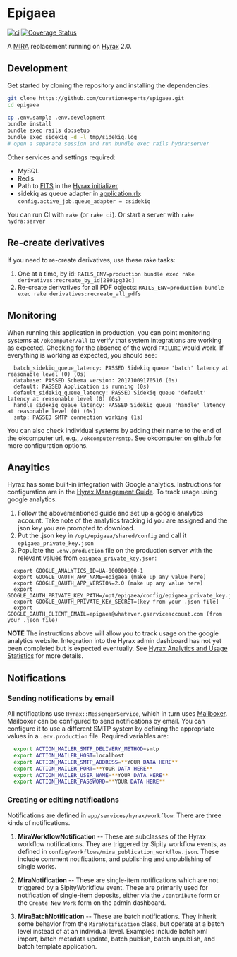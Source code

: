 # Epigaea

[![ci](https://travis-ci.org/curationexperts/epigaea.svg?branch=master)](https://travis-ci.org/curationexperts/epigaea)
[![Coverage Status](https://coveralls.io/repos/github/curationexperts/epigaea/badge.svg?branch=master)](https://coveralls.io/github/curationexperts/epigaea?branch=master)

A [MIRA](https://github.com/TuftsUniversity/MIRA) replacement running on [Hyrax](https://github.com/samvera/hyrax) 2.0.

## Development

Get started by cloning the repository and installing the dependencies:

```sh
git clone https://github.com/curationexperts/epigaea.git
cd epigaea

cp .env.sample .env.development
bundle install
bundle exec rails db:setup
bundle exec sidekiq -d -l tmp/sidekiq.log
# open a separate session and run bundle exec rails hydra:server
```
Other services and settings required:
* MySQL
* Redis
* Path to [FITS](https://projects.iq.harvard.edu/fits/downloads) in the [Hyrax initializer](https://github.com/curationexperts/epigaea/blob/master/config/initializers/hyrax.rb)
* sidekiq as queue adapter in [application.rb](https://github.com/curationexperts/epigaea/blob/master/config/):        `config.active_job.queue_adapter = :sidekiq`

You can run CI with `rake` (or `rake ci`). Or start a server with `rake hydra:server`

## Re-create derivatives
If you need to re-create derivatives, use these rake tasks:
1. One at a time, by id: `RAILS_ENV=production bundle exec rake derivatives:recreate_by_id[2801pg32c]`
1. Re-create derivatives for all PDF objects: `RAILS_ENV=production bundle exec rake derivatives:recreate_all_pdfs`

## Monitoring
When running this application in production, you can point monitoring systems at `/okcomputer/all` to
verify that system integrations are working as expected. Checking for the absence of the word `FAILURE`
would work. If everything is working as expected, you should see:
```
  batch_sidekiq_queue_latency: PASSED Sidekiq queue 'batch' latency at reasonable level (0) (0s)
  database: PASSED Schema version: 20171009170516 (0s)
  default: PASSED Application is running (0s)
  default_sidekiq_queue_latency: PASSED Sidekiq queue 'default' latency at reasonable level (0) (0s)
  handle_sidekiq_queue_latency: PASSED Sidekiq queue 'handle' latency at reasonable level (0) (0s)
  smtp: PASSED SMTP connection working (1s)
```
You can also check individual systems by adding their name to the end of the okcomputer url, e.g., `/okcomputer/smtp`.
See [okcomputer on github](https://github.com/sportngin/okcomputer) for more configuration options.

## Anayltics
Hyrax has some built-in integration with Google analytics. Instructions for configuration are
in the [Hyrax Management Guide](https://github.com/samvera/hyrax/wiki/Hyrax-Management-Guide#capturing-usage-and-download-counts). To track usage
using google analytics:
1. Follow the abovementioned guide and set up a google analytics account. Take note of the analytics tracking id you
are assigned and the json key you are prompted to download.
2. Put the .json key in `/opt/epigaea/shared/config` and call it `epigaea_private_key.json`
3. Populate the `.env.production` file on the production server with the relevant values from `epigaea_private_key.json`:
  ```
    export GOOGLE_ANALYTICS_ID=UA-000000000-1
    export GOOGLE_OAUTH_APP_NAME=epigaea (make up any value here)
    export GOOGLE_OAUTH_APP_VERSION=2.0 (make up any value here)
    export GOOGLE_OAUTH_PRIVATE_KEY_PATH=/opt/epigaea/config/epigaea_private_key.json
    export GOOGLE_OAUTH_PRIVATE_KEY_SECRET=[key from your .json file]
    export GOOGLE_OAUTH_CLIENT_EMAIL=epigaea@whatever.gserviceaccount.com (from your .json file)
  ```

**NOTE** The instructions above will allow you to track usage on the google analytics website.
Integration into the Hyrax admin dashboard has not yet been completed but is expected
eventually. See [Hyrax Analytics and Usage Statistics](https://github.com/samvera/hyrax/wiki/Hyrax-Management-Guide#analytics-and-usage-statistics) for more details.

## Notifications
### Sending notifications by email
All notifications use `Hyrax::MessengerService`, which in turn uses [Mailboxer](https://github.com/mailboxer/mailboxer). 
Mailboxer can be configured to send notifications by email. You can configure it to
use a different SMTP system by defining the appropriate values in a `.env.production` file. 
Required variables are:
```bash
  export ACTION_MAILER_SMTP_DELIVERY_METHOD=smtp
  export ACTION_MAILER_HOST=localhost
  export ACTION_MAILER_SMTP_ADDRESS=**YOUR DATA HERE**
  export ACTION_MAILER_PORT=**YOUR DATA HERE**
  export ACTION_MAILER_USER_NAME=**YOUR DATA HERE**
  export ACTION_MAILER_PASSWORD=**YOUR DATA HERE**
```

### Creating or editing notifications
Notifications are defined in `app/services/hyrax/workflow`. There are three kinds of notifications.
1. **MiraWorkflowNotification** -- These are subclasses of the Hyrax workflow notifications. They are triggered by Sipity workflow events, as defined in `config/workflows/mira_publication_workflow.json`. These include comment notifications, and publishing and unpublishing of single works.

2. **MiraNotification** -- These are single-item notifications which are not triggered by a SipityWorkflow event. These are primarily used for notification of single-item deposits, either via the `/contribute` form or the `Create New Work` form on the admin dashboard.

3. **MiraBatchNotification** -- These are batch notifications. They inherit some behavior from the `MiraNotification` class, but operate at a batch level instead of at an individual level. Examples include batch xml import, batch metadata update, batch publish, batch unpublish, and batch template application.
